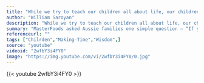 ```yaml
---
title: "While we try to teach our children all about life, our children teach us what life is all about."
author: "William Saroyan"
description: "While we try to teach our children all about life, our children teach us what life is all about. - William Saroyan quotes from GetInspired365.com"
summary: "MasterFoods asked Aussie families one simple question – “If you could have dinner with anyone, living or dead, who would you choose?' "
referenceurl: ""
tags: ["Chilrden","Making-Time","Wisdom",]
source: "youtube"
videoid: "2wfbY3i4FY0"
image: "https://img.youtube.com/vi/2wfbY3i4FY0/0.jpg"
---
```


{{< youtube 2wfbY3i4FY0 >}}
